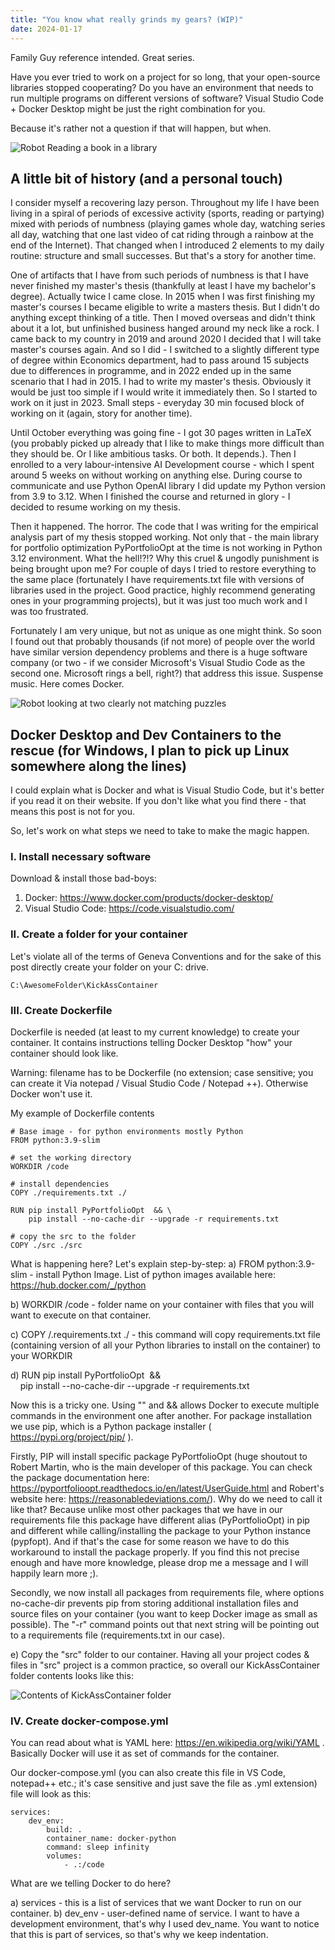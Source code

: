 ```yaml
---
title: "You know what really grinds my gears? (WIP)"
date: 2024-01-17
---
```


Family Guy reference intended. Great series.

Have you ever tried to work on a project for so long, that your open-source libraries stopped cooperating? Do you have an environment that needs to run multiple programs on different versions of software? Visual Studio Code + Docker Desktop might be just the right combination for you.

Because it's rather not a question if that will happen, but when.

![Robot Reading a book in a library](../../../assets/images/001P_01IMG.png)

## A little bit of history (and a personal touch)

I consider myself a recovering lazy person. Throughout my life I have been living in a spiral of periods of excessive activity (sports, reading or partying) mixed with periods of numbness (playing games whole day, watching series all day, watching that one last video of cat riding through a rainbow at the end of the Internet). That changed when I introduced 2 elements to my daily routine: structure and small successes. But that's a story for another time. 

One of artifacts that I have from such periods of numbness is that I have never finished my master's thesis (thankfully at least I have my bachelor's degree). Actually twice I came close. In 2015 when I was first finishing my master's courses I became eligible to write a masters thesis. But I didn't do anything except thinking of a title. Then I moved overseas and didn't think about it a lot, but unfinished business hanged around my neck like a rock. I came back to my country in 2019 and around 2020 I decided that I will take master's courses again. And so I did - I switched to a slightly different type of degree within Economics department, had to pass around 15 subjects due to differences in programme, and in 2022 ended up in the same scenario that I had in 2015. I had to write my master's thesis. Obviously it would be just too simple if I would write it immediately then. So I started to work on it just in 2023. Small steps - everyday 30 min focused block of working on it (again, story for another time).

Until October everything was going fine - I got 30 pages written in LaTeX (you probably picked up already that I like to make things more difficult than they should be. Or I like ambitious tasks. Or both. It depends.). Then I enrolled to a very labour-intensive AI Development course - which I spent around 5 weeks on without working on anything else. During course to communicate and use Python OpenAI library I did update my Python version from 3.9 to 3.12. When I finished the course and returned in glory - I decided to resume working on my thesis. 

Then it happened. The horror. The code that I was writing for the empirical analysis part of my thesis stopped working. Not only that - the main library for portfolio optimization PyPortfolioOpt at the time is not working in Python 3.12 environment. What the hell!?!? Why this cruel & ungodly punishment is being brought upon me? For couple of days I tried to restore everything to the same place (fortunately I have requirements.txt file with versions of libraries used in the project. Good practice, highly recommend generating ones in your programming projects), but it was just too much work and I was too frustrated. 

Fortunately I am very unique, but not as unique as one might think. So soon I found out that probably thousands (if not more) of people over the world have similar version dependency problems and there is a huge software company (or two - if we consider Microsoft's Visual Studio Code as the second one. Microsoft rings a bell, right?) that address this issue. Suspense music. Here comes Docker.

![Robot looking at two clearly not matching puzzles](../../../assets/images/001P_02IMG.png)

## Docker Desktop and Dev Containers to the rescue (for Windows, I plan to pick up Linux somewhere along the lines)

I could explain what is Docker and what is Visual Studio Code, but it's better if you read it on their website. If you don't like what you find there - that means this post is not for you.

So, let's work on what steps we need to take to make the magic happen.

### I. Install necessary software

Download & install those bad-boys:
1) Docker: https://www.docker.com/products/docker-desktop/
2) Visual Studio Code: https://code.visualstudio.com/

### II. Create a folder for your container

Let's violate all of the terms of Geneva Conventions and for the sake of this post directly create your folder on your C: drive.

```
C:\AwesomeFolder\KickAssContainer
```

### III. Create Dockerfile

Dockerfile is needed (at least to my current knowledge) to create your container. It contains instructions telling Docker Desktop "how" your container should look like.

Warning: filename has to be Dockerfile (no extension; case sensitive; you can create it Via notepad / Visual Studio Code / Notepad ++). Otherwise Docker won't use it.

My example of Dockerfile contents
```
# Base image - for python environments mostly Python
FROM python:3.9-slim

# set the working directory
WORKDIR /code

# install dependencies
COPY ./requirements.txt ./

RUN pip install PyPortfolioOpt  && \
    pip install --no-cache-dir --upgrade -r requirements.txt

# copy the src to the folder
COPY ./src ./src
```
What is happening here? Let's explain step-by-step:
a) FROM python:3.9-slim - install Python Image. List of python images available here: https://hub.docker.com/_/python

b) WORKDIR /code - folder name on your container with files that you will want to execute on that container.

c) COPY /.requirements.txt ./ - this command will copy requirements.txt file (containing version of all your Python libraries to install on the container) to your WORKDIR

d) RUN pip install PyPortfolioOpt  && \
    pip install --no-cache-dir --upgrade -r requirements.txt

Now this is a tricky one. Using "\" and && allows Docker to execute multiple commands in the environment one after another. For package installation we use pip, which is a Python package installer ( https://pypi.org/project/pip/ ). 

Firstly, PIP will install specific package PyPortfolioOpt (huge shoutout to Robert Martin, who is the main developer of this package. You can check the package documentation here: https://pyportfolioopt.readthedocs.io/en/latest/UserGuide.html and Robert's website here: https://reasonabledeviations.com/). Why do we need to call it like that? Because unlike most other packages that we have in our requirements file this package have different alias (PyPortfolioOpt) in pip and different while calling/installing the package to your Python instance (pypfopt). And if that's the case for some reason we have to do this workaround to install the package properly. If you find this not precise enough and have more knowledge, please drop me a message and I will happily learn more ;).

Secondly, we now install all packages from requirements file, where options no-cache-dir prevents pip from storing additional installation files and source files on your container (you want to keep Docker image as small as possible). The "-r" command points out that next string will be pointing out to a requirements file (requirements.txt in our case).

e)  Copy the "src" folder to our container. Having all your project codes & files in  "src" project is a common practice, so overall our KickAssContainer folder contents looks like this:

![Contents of KickAssContainer folder](../../../assets/images/001P_03IMG.png)

### IV. Create docker-compose.yml

You can read about what is YAML here: https://en.wikipedia.org/wiki/YAML .  Basically Docker will use it as set of commands for the container.

Our docker-compose.yml (you can also create this file in VS Code, notepad++ etc.; it's case sensitive and just save the file as .yml extension) file will look as this:

```
services:
    dev_env:
        build: .
        container_name: docker-python
        command: sleep infinity
        volumes:
            - .:/code
```

What are we telling Docker to do here?

a) services - this is a list of services that we want Docker to run on our container. 
b) dev_env - user-defined name of service. I want to have a development environment, that's why I used dev_name. You want to notice that this is part of services, so that's why we keep indentation.
